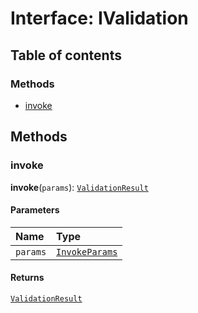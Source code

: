 # Interface: IValidation

## Table of contents

### Methods

* [invoke](/auto-docs/interface/interfaces/IValidation.md#invoke)

## Methods

### invoke

**invoke**(`params`): [`ValidationResult`](/auto-docs/interface/interfaces/ValidationResult.md)

#### Parameters

| Name | Type |
| :------ | :------ |
| `params` | [`InvokeParams`](/auto-docs/interface/interfaces/InvokeParams.md) |

#### Returns

[`ValidationResult`](/auto-docs/interface/interfaces/ValidationResult.md)
